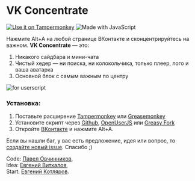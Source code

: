 # VK Concentrate
[![Use it on Tampermonkey](https://img.shields.io/badge/Use%20it%20on-Tampermonkey-00485b?logo=tampermonkey)](https://github.com/PaveTranquil/VK-Concentrate/raw/main/vk-concentrate.user.js) ![Made with JavaScript](https://img.shields.io/badge/Made%20with%20-JavaScript-F7E01D?logo=javascript)

Нажмите Alt+A на любой странице ВКонтакте и сконцентрируйтесь на важном. **VK Concentrate** — это:
  1. Никакого сайдбара и мини-чата
  2. Чистый хедер — ни поиска, ни колокольчика, только плеер, лого и ваша аватарка
  3. Основной блок с самым важным по центру

![for userscript](https://user-images.githubusercontent.com/22418658/130481000-e02d35f1-7353-4d8e-8ff1-494b30c74c2b.png)

### Установка:
  1. Поставьте расширение [Tampermonkey](https://tampermonkey.net) или [Greasemonkey](https://www.greasespot.net)
  2. Установите скрипт через [Github](https://github.com/PaveTranquil/VK-Concentrate/blob/main/vk-concentrate.user.js#:~:text=Raw), [OpenUserJS](https://openuserjs.org/scripts/PaveTranquil/VK_Concentrate) или [Greasy Fork](https://greasyfork.org/ru/scripts/427175-vk-concentrate)
  3. Откройте [ВКонтакте](https://vk.com/im) и нажмите Alt+A.

Если вы нашли баг, у вас есть предложение, идея или вопрос, то [создайте новый issue](https://github.com/PaveTranquil/VK-Concentrate/issues/new). Спасибо ;)

Code: [Павел Овчинников](https://github.com/pavetranquil),<br>
Idea: [Евгений Виткалов](https://github.com/evvitkalov),<br>
Start: [Евгений Котляров](https://github.com/flyink13).
